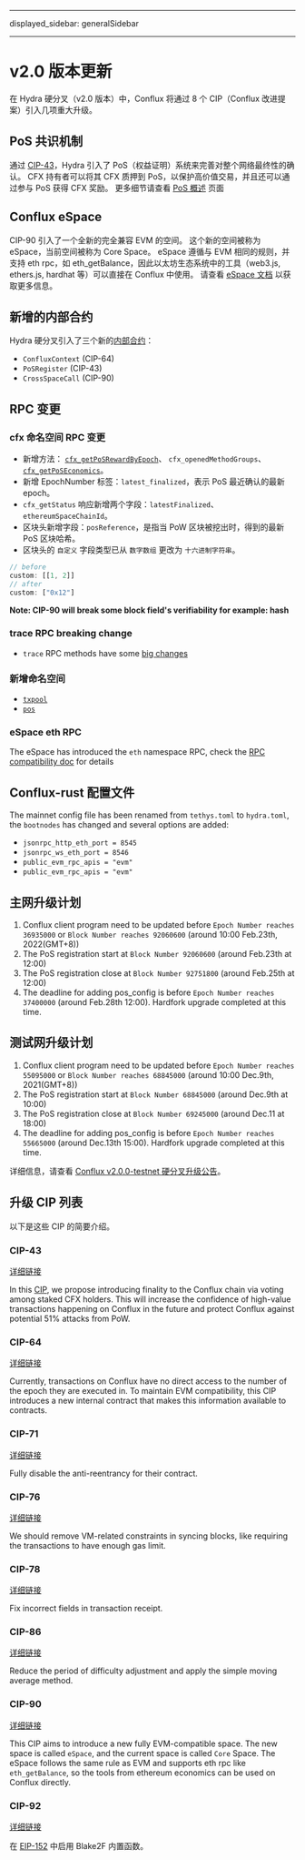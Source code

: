 - - -
displayed_sidebar: generalSidebar
- - -
# v2.0 版本更新

在 Hydra 硬分叉（v2.0 版本）中，Conflux 将通过 8 个 CIP（Conflux 改进提案）引入几项重大升级。

## PoS 共识机制

通过 [CIP-43](https://github.com/Conflux-Chain/CIPs/blob/master/CIPs/cip-43.md)，Hydra 引入了 PoS（权益证明）系统来完善对整个网络最终性的确认。 CFX 持有者可以将其 CFX 质押到 PoS，以保护高价值交易，并且还可以通过参与 PoS 获得 CFX 奖励。 更多细节请查看 [PoS 概述](../conflux-basics/consensus-mechanisms/proof-of-stake/pos_overview.md) 页面

## Conflux eSpace

CIP-90 引入了一个全新的完全兼容 EVM 的空间。 这个新的空间被称为 eSpace，当前空间被称为 Core Space。 eSpace 遵循与 EVM 相同的规则，并支持 eth rpc，如 eth_getBalance，因此以太坊生态系统中的工具（web3.js, ethers.js, hardhat 等）可以直接在 Conflux 中使用。 请查看 [eSpace 文档](../../espace/Overview.md) 以获取更多信息。

## 新增的内部合约

Hydra 硬分叉引入了三个新的[内部合约](../../core/core-space-basics/internal-contracts/internal-contracts.mdx)：

* `ConfluxContext` (CIP-64)
* `PoSRegister` (CIP-43)
* `CrossSpaceCall` (CIP-90)

## RPC 变更

### cfx 命名空间 RPC 变更

* 新增方法： [`cfx_getPoSRewardByEpoch`](../../core/build/json-rpc/cfx-namespace.md#cfx_getposrewardbyepoch)、 `cfx_openedMethodGroups`、 [`cfx_getPoSEconomics`](../../core/build/json-rpc/cfx-namespace.md#cfx_getposeconomics)。
* 新增 EpochNumber 标签：`latest_finalized`，表示 PoS 最近确认的最新 epoch。
* `cfx_getStatus` 响应新增两个字段：`latestFinalized`、`ethereumSpaceChainId`。
* 区块头新增字段：`posReference`，是指当 PoW 区块被挖出时，得到的最新 PoS 区块哈希。
* 区块头的 `自定义` 字段类型已从 `数字数组` 更改为 `十六进制字符串`。

```js
// before
custom: [[1, 2]]
// after 
custom: ["0x12"]
```

**Note: CIP-90 will break some block field's verifiability for example: hash**

### trace RPC breaking change

* `trace` RPC methods have some [big changes](../../core/build/json-rpc/trace-namespace.md#v20-trace-breaking-change)

### 新增命名空间

* [`txpool`](../../core/build/json-rpc/txpool-namespace.md)
* [`pos`](../../core/build/json-rpc/pos-namespace.md)

### eSpace eth RPC

The eSpace has introduced the `eth` namespace RPC, check the [RPC compatibility doc](../../espace/build/jsonrpc-compatibility.md) for details

## Conflux-rust 配置文件

The mainnet config file has been renamed from `tethys.toml` to `hydra.toml`, the `bootnodes` has changed and several options are added:

* `jsonrpc_http_eth_port = 8545`
* `jsonrpc_ws_eth_port = 8546`
* `public_evm_rpc_apis = "evm"`
* `public_evm_rpc_apis = "evm"`

## 主网升级计划

1. Conflux client program need to be updated before `Epoch Number reaches 36935000` or `Block Number reaches 92060600` (around 10:00 Feb.23th, 2022(GMT+8))
2. The PoS registration start at `Block Number 92060600` (around Feb.23th at 12:00)
3. The PoS registration close at `Block Number 92751800` (around Feb.25th at 12:00)
4. The deadline for adding pos_config is before `Epoch Number reaches 37400000` (around Feb.28th 12:00). Hardfork upgrade completed at this time.

## 测试网升级计划

1. Conflux client program need to be updated before `Epoch Number reaches 55095000` or `Block Number reaches 68845000` (around 10:00 Dec.9th, 2021(GMT+8))
2. The PoS registration start at `Block Number 68845000` (around Dec.9th at 10:00)
3. The PoS registration close at `Block Number 69245000` (around Dec.11 at 18:00)
4. The deadline for adding pos_config is before `Epoch Number reaches 55665000` (around Dec.13th 15:00). Hardfork upgrade completed at this time.

详细信息，请查看 [Conflux v2.0.0-testnet 硬分叉升级公告](https://forum.conflux.fun/t/conflux-v2-0-0-testnet-hardfork-upgrade-announcement/12556)。

## 升级 CIP 列表

以下是这些 CIP 的简要介绍。

### CIP-43

[详细链接](https://github.com/Conflux-Chain/CIPs/blob/master/CIPs/cip-43.md)

In this [CIP](https://github.com/Conflux-Chain/CIPs/blob/master/CIPs/cip-43.md), we propose introducing finality to the Conflux chain via voting among staked CFX holders. This will increase the confidence of high-value transactions happening on Conflux in the future and protect Conflux against potential 51% attacks from PoW.

### CIP-64

[详细链接](https://github.com/Conflux-Chain/CIPs/blob/master/CIPs/cip-64.md)

Currently, transactions on Conflux have no direct access to the number of the epoch they are executed in. To maintain EVM compatibility, this CIP introduces a new internal contract that makes this information available to contracts.

### CIP-71

[详细链接](https://github.com/Conflux-Chain/CIPs/blob/master/CIPs/cip-71.md)

Fully disable the anti-reentrancy for their contract.

### CIP-76

[详细链接](https://github.com/Conflux-Chain/CIPs/blob/master/CIPs/cip-76.md)

We should remove VM-related constraints in syncing blocks, like requiring the transactions to have enough gas limit.

### CIP-78

[详细链接](https://github.com/Conflux-Chain/CIPs/blob/master/CIPs/cip-78.md)

Fix incorrect fields in transaction receipt.

### CIP-86

[详细链接](https://github.com/Conflux-Chain/CIPs/blob/master/CIPs/cip-86.md)

Reduce the period of difficulty adjustment and apply the simple moving average method.

### CIP-90

[详细链接](https://github.com/Conflux-Chain/CIPs/blob/master/CIPs/cip-90.md)

This CIP aims to introduce a new fully EVM-compatible space. The new space is called `eSpace`, and the current space is called `Core` Space. The eSpace follows the same rule as EVM and supports eth rpc like `eth_getBalance`, so the tools from ethereum economics can be used on Conflux directly.

### CIP-92

[详细链接](https://github.com/Conflux-Chain/CIPs/blob/master/CIPs/cip-92.md)

在 [EIP-152](https://github.com/ethereum/EIPs/blob/master/EIPS/eip-152.md) 中启用 Blake2F 内置函数。
